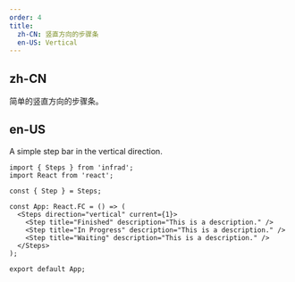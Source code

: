 ```yaml
---
order: 4
title:
  zh-CN: 竖直方向的步骤条
  en-US: Vertical
---
```


## zh-CN

简单的竖直方向的步骤条。

## en-US

A simple step bar in the vertical direction.

```tsx
import { Steps } from 'infrad';
import React from 'react';

const { Step } = Steps;

const App: React.FC = () => (
  <Steps direction="vertical" current={1}>
    <Step title="Finished" description="This is a description." />
    <Step title="In Progress" description="This is a description." />
    <Step title="Waiting" description="This is a description." />
  </Steps>
);

export default App;
```
